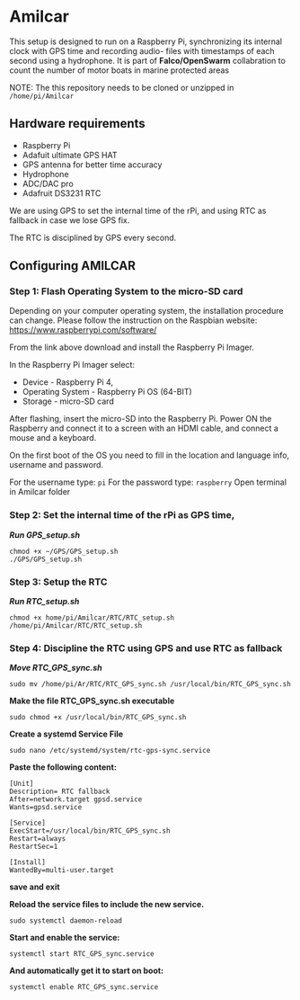 # Amilcar

This setup is designed to run on a Raspberry Pi, synchronizing its internal clock with GPS time and recording audio- files with timestamps of each second using a hydrophone.
It is part of **Falco/OpenSwarm** collabration to count the number of motor boats in marine protected areas

NOTE: The this repository needs to be cloned or unzipped in `/home/pi/Amilcar`

## Hardware requirements
-  Raspberry Pi
-  Adafuit ultimate GPS HAT
-  GPS antenna for better time accuracy
-  Hydrophone
-  ADC/DAC pro
-  Adafruit DS3231 RTC

We are using GPS to set the internal time of the rPi, and using RTC as fallback in case we lose GPS fix.

The RTC is disciplined by GPS every second.

## Configuring AMILCAR

### Step 1: Flash Operating System to the micro-SD card

Depending on your computer operating system, the installation procedure can change. 
Please follow the instruction on the Raspbian website: https://www.raspberrypi.com/software/

From the link above download and install the Raspberry Pi Imager.

In the Raspberry Pi Imager select:
- Device           - Raspberry Pi 4,  
- Operating System - Raspberry Pi OS (64-BIT)
- Storage          - micro-SD card

After flashing, insert the micro-SD into the Raspberry Pi. 
Power ON the Raspberry and connect it to a screen with an HDMI cable, and connect a mouse and a keyboard.

On the first boot of the OS you need to fill in the location and language info, username and password.

For the username type: `pi`
For the password type: `raspberry`
Open terminal in Amilcar folder
### Step 2: Set the internal time of the rPi as GPS time, 
***Run GPS_setup.sh***
  ```
 chmod +x ~/GPS/GPS_setup.sh
 ./GPS/GPS_setup.sh
 ```
### Step 3: Setup the RTC 
***Run RTC_setup.sh***
```
chmod +x home/pi/Amilcar/RTC/RTC_setup.sh
/home/pi/Amilcar/RTC/RTC_setup.sh
```
### Step 4: Discipline the RTC using GPS and use RTC as fallback 
***Move RTC_GPS_sync.sh***
```
sudo mv /home/pi/Ar/RTC/RTC_GPS_sync.sh /usr/local/bin/RTC_GPS_sync.sh
```
**Make  the file RTC_GPS_sync.sh executable**
```
sudo chmod +x /usr/local/bin/RTC_GPS_sync.sh

```
**Create a systemd Service File**
```
sudo nano /etc/systemd/system/rtc-gps-sync.service
```

**Paste the following content:**
```
[Unit]
Description= RTC fallback
After=network.target gpsd.service
Wants=gpsd.service

[Service]
ExecStart=/usr/local/bin/RTC_GPS_sync.sh
Restart=always
RestartSec=1

[Install]
WantedBy=multi-user.target
```
**save and exit**

**Reload the service files to include the new service.**
```
sudo systemctl daemon-reload
```
**Start and enable the service:**
```
systemctl start RTC_GPS_sync.service
```
**And automatically get it to start on boot:**
```
systemctl enable RTC_GPS_sync.service
```
